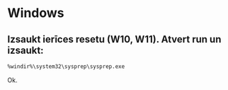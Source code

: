 # Windows

## Izsaukt ierīces resetu (W10, W11). Atvert **run** un izsaukt:

```markdown
%windir%\system32\sysprep\sysprep.exe
```
Ok.


